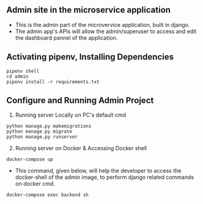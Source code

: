## Admin site in the microservice application
 - This is the admin part of the microvervice application, built in django.
 - The admin app's APIs will allow the admin/superuser to access and edit the dashboard pannel of the application.

## Activating pipenv, Installing Dependencies
```
pipenv shell
cd admin
pipenv install -r requirements.txt
```

## Configure and Running Admin Project
1. Running server Locally on PC's default cmd
```
python manage.py makemigrations
python manage.py migrate
python manage.py runserver
```
2. Running server on Docker & Accessing Docker shell
```
docker-compose up
```
- This command, given below, will help the developer to access the docker-shell of the admin image, to perform django related commands on docker cmd.
```
docker-compose exec backend sh
```
 
